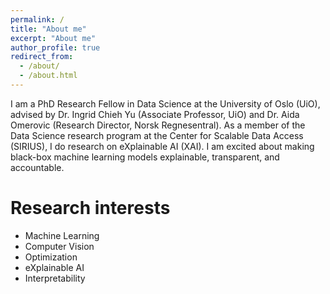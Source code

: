 ```yaml
---
permalink: /
title: "About me"
excerpt: "About me"
author_profile: true
redirect_from: 
  - /about/
  - /about.html
---
```


I am a PhD Research Fellow in Data Science at the University of Oslo (UiO), advised by Dr. Ingrid Chieh Yu (Associate Professor, UiO) and Dr. Aida Omerovic (Research Director, Norsk Regnesentral). As a member of the Data Science research program at the Center for Scalable Data Access (SIRIUS), I do research on eXplainable AI (XAI). I am excited about making black-box machine learning models explainable, transparent, and accountable. 

Research interests
=====
- Machine Learning
- Computer Vision
- Optimization
- eXplainable AI
- Interpretability


